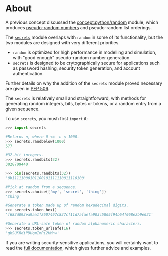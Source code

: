 # About

A previous concept discussed the [concept:python/random]() module, which produces [pseudo-random numbers][pseudo-random-numbers] and pseudo-random list orderings.

The [`secrets`][secrets] module overlaps with `random` in some of its functionality, but the two modules are designed with very different priorities.

- `random` is optimized for high performance in modelling and simulation, with "good enough" pseudo-random number generation.
- `secrets` is designed to be crytographically secure for applications such as password hashing, security token generation, and account authentication.


Further details on why the addition of the `secrets` module proved necessary are given in [PEP 506][PEP506].

The `secrets` is relatively small and straightforward, with methods for generating random integers, bits, bytes or tokens, or a random entry from a given sequence.

To use `scerets`, you mush first `import` it:


```python
>>> import secrets

#Returns n, where 0 <=  n < 1000.
>>> secrets.randbelow(1000) 
577

#32-bit integers.
>>> secrets.randbits(32) 
3028709440

>>> bin(secrets.randbits(32))
'0b11111000101100101111110011110100'

#Pick at random from a sequence.
>>> secrets.choice(['my', 'secret', 'thing']) 
'thing'

#Generate a token made up of random hexadecimal digits.
>>> secrets.token_hex() 
'f683d093ea9aa1f2607497c837cf11d7afaefa903c5805f94b64f068e2b9e621'

#Generate a URL-safe token of random alphanumeric characters.
>>> secrets.token_urlsafe(16) 
'gkSUKRdiPDHqmImPi2HMnw'
```


If you are writing security-sensitive applications, you will certainly want to read the [full documentation][secrets], which gives further advice and examples.


[PEP506]: https://peps.python.org/pep-0506/
[pseudo-random-numbers]: https://www.khanacademy.org/computing/computer-science/cryptography/crypt/v/random-vs-pseudorandom-number-generators
[secrets]: https://docs.python.org/3/library/secrets.html

